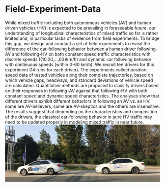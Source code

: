 # Field-Experiment-Data
While mixed traffic including both autonomous vehicles (AV) and human driven vehicles (HV) is expected to be prevailing in foreseeable future, our understanding of longitudinal characteristics of mixed traffic so far is rather limited and, in particular lacks of evidence from field experiments. To bridge this gap, we design and conduct a set of field experiments to reveal the difference of the car-following behavior between a human driver following-AV and following-HV on both constant speed traffic characteristics with discrete speeds ({10,20,…,60}km/h) and dynamic car following behavior with continuous speeds (within 0-60 km/h). We recruit ten drivers for this experiment (14 runs for each driver). The experiments collect position, speed data of tested vehicles along their complete trajectories, based on which vehicle gaps, headways, and standard deviations of vehicle speed are calculated. Quantitative methods are proposed to classify drivers based on their responses in following-AV against that following-HV with both constant speed and dynamic speed characteristics. The analyses show that different drivers exhibit different behaviors in following an AV vs. an HV: some are AV-believers, some are AV-skeptics and the others are insensitive. The results suggest that depending on the characteristics and composition of the drivers, the classical car-following behavior in pure HV traffic may need to be updated properly in modeling mixed traffic in near future.
![](https://github.com/sgzzgit/Field-Experiment-Data/blob/master/Experiment.jpg)
